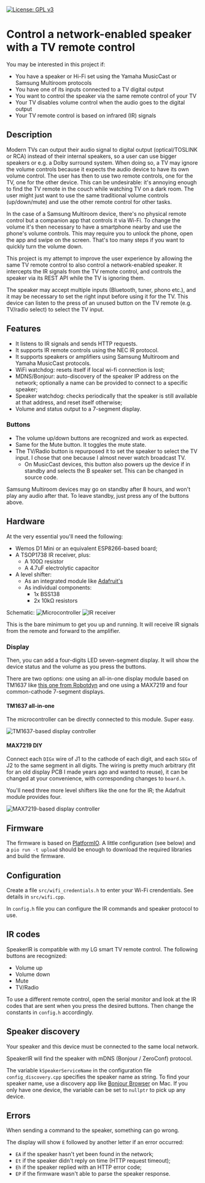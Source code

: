 [![License: GPL v3](https://img.shields.io/badge/License-GPLv3-blue.svg)](https://www.gnu.org/licenses/gpl-3.0)

# Control a network-enabled speaker with a TV remote control

You may be interested in this project if:

* You have a speaker or Hi-Fi set using the Yamaha MusicCast or Samsung Multiroom protocols
* You have one of its inputs connected to a TV digital output
* You want to control the speaker via the same remote control of your TV
* Your TV disables volume control when the audio goes to the digital output
* Your TV remote control is based on infrared (IR) signals

## Description

Modern TVs can output their audio signal to digital output (optical/TOSLINK or RCA) instead of their internal speakers, so a user can use bigger speakers or e.g. a Dolby surround system. When doing so, a TV may ignore the volume controls because it expects the audio device to have its own volume control. The user has then to use two remote controls, one for the TV, one for the other device. This can be undesirable: it's annoying enough to find the TV remote in the couch while watching TV on a dark room. The user might just want to use the same traditional volume controls (up/down/mute) and use the other remote control for other tasks.

In the case of a Samsung Multiroom device, there's no physical remote control but a companion app that controls it via Wi-Fi. To change the volume it's then necessary to have a smartphone nearby and use the phone's volume controls. This may require you to unlock the phone, open the app and swipe on the screen. That's too many steps if you want to quickly turn the volume down.

This project is my attempt to improve the user experience by allowing the same TV remote control to also control a network-enabled speaker. It intercepts the IR signals from the TV remote control, and controls the speaker via its REST API while the TV is ignoring them.

The speaker may accept multiple inputs (Bluetooth, tuner, phono etc.), and it may be necessary to set the right input before using it for the TV. This device can listen to the press of an unused button on the TV remote (e.g. TV/radio select) to select the TV input.

## Features

* It listens to IR signals and sends HTTP requests.
* It supports IR remote controls using the NEC IR protocol.
* It supports speakers or amplifiers using Samsung Multiroom and Yamaha MusicCast protocols.
* WiFi watchdog: resets itself if local wi-fi connection is lost;
* MDNS/Bonjour: auto-discovery of the speaker IP address on the network; optionally a name can be provided to connect to a specific speaker;
* Speaker watchdog: checks periodically that the speaker is still available at that address, and reset itself otherwise;
* Volume and status output to a 7-segment display.

### Buttons

* The volume up/down buttons are recognized and work as expected.
* Same for the Mute button. It toggles the mute state.
* The TV/Radio button is repurposed it to set the speaker to select the TV input. I chose that one because I almost never watch broadcast TV.
    * On MusicCast devices, this button also powers up the device if in standby and selects the B speaker set. This can be changed in source code.

Samsung Multiroom devices may go on standby after 8 hours, and won't play any audio after that. To leave standby, just press any of the buttons above.

## Hardware

At the very essential you'll need the following:
* Wemos D1 Mini or an equivalent ESP8266-based board;
* A TSOP1738 IR receiver, plus:
    * A 100Ω resistor
    * A 4.7uF electrolytic capacitor
* A level shifter:
    * As an integrated module like [Adafruit's](https://www.adafruit.com/product/757)
    * As individual components:
        * 1x BSS138
        * 2x 10kΩ resistors

Schematic:
![Microcontroller](hardware/micro.png)
![IR receiver](hardware/ir.png)

This is the bare minimum to get you up and running. It will receive IR signals from the remote and forward to the amplifier.

### Display

Then, you can add a four-digits LED seven-segment display. It will show the device status and the volume as you press the buttons.

There are two options: one using an all-in-one display module based on TM1637 like [this one from Robotdyn](https://robotdyn.com/4-digit-led-display-tube-7-segments-tm1637-50x19mm.html) and one using a MAX7219 and four common-cathode 7-segment displays.

#### TM1637 all-in-one

The microcontroller can be directly connected to this module. Super easy.

![TM1637-based display controller](hardware/display_tm1637.png)

#### MAX7219 DIY

Connect each `DIGx` wire of J1 to the cathode of each digit, and each `SEGx` of J2 to the same segment in all digits. The wiring is pretty much arbitrary (fit for an old display PCB I made years ago and wanted to reuse), it can be changed at your convenience, with corresponding changes to `board.h`.

You'll need three more level shifters like the one for the IR; the Adafruit module provides four.

![MAX7219-based display controller](hardware/display_max7219.png)

## Firmware

The firmware is based on [PlatformIO](https://platformio.org). A little configuration (see below) and a `pio run -t upload` should be enough to download the required libraries and build the firmware.

## Configuration

Create a file `src/wifi_credentials.h` to enter your Wi-Fi crendentials. See details in `src/wifi.cpp`.

In `config.h` file you can configure the IR commands and speaker protocol to use.

## IR codes

SpeakerIR is compatible with my LG smart TV remote control. The following buttons are recognized:

* Volume up
* Volume down
* Mute
* TV/Radio

To use a different remote control, open the serial monitor and look at the IR codes that are sent when you press the desired buttons. Then change the constants in `config.h` accordingly.

## Speaker discovery

Your speaker and this device must be connected to the same local network.

SpeakerIR will find the speaker with mDNS (Bonjour / ZeroConf) protocol. 

The variable `kSpeakerServiceName` in the configuration file `config_discovery.cpp` specifies the speaker name as string. To find your speaker name, use a discovery app like [Bonjour Browser](https://www.macupdate.com/app/mac/53372/bonjour-browser) on Mac. If you only have one device, the variable can be set to `nullptr` to pick up any device.

## Errors

When sending a command to the speaker, something can go wrong.

The display will show `E` followed by another letter if an error occurred:
* `EA` if the speaker hasn't yet been found in the network;
* `Et` if the speaker didn't reply on time (HTTP request timeout);
* `Eh` if the speaker replied with an HTTP error code;
* `EP` if the firmware wasn't able to parse the speaker response.